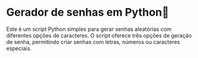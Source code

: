 <h1>Gerador de senhas em Python🐍</h1>

<p>Este é um script Python simples para gerar senhas aleatórias com diferentes opções de caracteres. 
  O script oferece três opções de geração de senha, permitindo criar senhas com letras, números ou caracteres especiais.</p>
